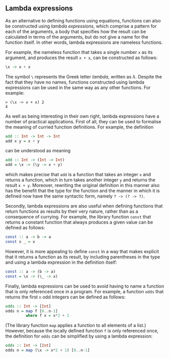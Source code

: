 ## Lambda expressions
As an alternative to defining functions using equations, functions can also be constructed using *lambda expressions*, which comprise a pattern for each of the arguments, a body that specifies how the result can be calculated in terms of the arguments, but do not give a name for the function itself. In other words, lambda expressions are nameless functions.

For example, the nameless function that takes a single number `x` as its argument, and produces the result `x + x`, can be constructed as follows:
```Haskell
\x -> x + x

```
The symbol `\` represents the Greek letter *lambda*, written as *λ*. Despite the fact that they have no names, functions constructed using lambda expressions can be used in the same way as any other functions. For example:
```Shell
> (\x -> x + x) 2
4

```
As well as being interesting in their own right, lambda expressions have a number of practical applications. First of all, they can be used to formalise the meaning of curried function definitions. For example, the definition
```Haskell
add :: Int -> Int -> Int
add x y = x + y

```
can be understood as meaning
```Haskell
add :: Int -> (Int -> Int)
add = \x -> (\y -> x + y)

``` 
which makes precise that `add` is a function that takes an integer `x` and returns a function, which in turn takes another integer `y` and returns the result `x + y`. Moreover, rewriting the original definition in this manner also has the benefit that the type for the function and the manner in which it is defined now have the same syntactic form, namely `? -> (? -> ?)`.

Secondly, lambda expressions are also useful when defining functions that return functions as results by their very nature, rather than as a consequence of currying. For example, the library function `const` that returns a constant function that always produces a given value can be defined as follows:
```Haskell
const :: a -> b -> a
const x _ = x

```
However, it is more appealing to define `const` in a way that makes explicit that it returns a function as its result, by including parentheses in the type and using a lambda expression in the definition itself:
```Haskell
const :: a -> (b -> a)
const = \x -> (\_ -> x)

```
Finally, lambda expressions can be used to avoid having to name a function that is only referenced once in a program. For example, a function `odds` that returns the first `n` odd integers can be defined as follows:
```Haskell
odds :: Int -> [Int]
odds n = map f [0..n-1]
         where f x = x*2 + 1

```
(The library function `map` applies a function to all elements of a list.) However, because the locally defined function `f` is only referenced once, the definition for `odds` can be simplified by using a lambda expression: 
```Haskell
odds :: Int -> [Int]
odds n = map (\x -> x*2 + 1) [0..n-1]

```
